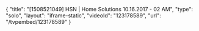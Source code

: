 {
    "title": "[1508521049] HSN | Home Solutions 10.16.2017 - 02 AM",
    "type": "solo",
    "layout": "iframe-static",
    "videoId": "123178589",
    "url": "\/tvpembed\/123178589"
}
